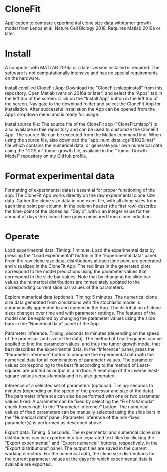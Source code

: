 # CloneFit
Application to compare experimental clone size data withtumor growth model from Lenos et al, Nature Cell Biology 2018. Requires Matlab 2016a or later.


# Install
A computer with MATLAB 2016a or a later version installed is required. The software is not computationally intensive and has no special requirements on the hardware.

Install comliled CloneFit App: Download the "CloneFit.mlappinstall" from this repository. Open Matlab (version 2016a or later) and select the “Apps” tab in the left top of the screen. Click on the “Install App” button in the left top of the screen. Navigate to the download folder and select the CloneFit App for installation.  After successful installation the App can be opened from the Apps dropdown menu and is ready for usage. 

Instal source file: The source file of the CloneFit app ("CloneFit.mlapp") is also available in thie repository and can be used to customize the CloneFit App. The source file can be executed from the Matlab command line. When using the source file, also download the "app_num_data_cgs181026.mat" file which contains the numerical data, or generate your own numerical data using the "CGS.m" tumor growth file, available in the "Tumor-Growth-Model" repository on my GitHub profile.


# Format experimental data
Formatting of experimental data is essential for proper functioning of the app. The CloneFit App works directly on the raw experimental clone size data. Gather the clone size data in one excel file, with all clone sizes from each time point per column. In the column header (the first row) describe the time-point of the clones as: “Day x”, with x an integer value for the amount of days the clones have grown measured from clone induction.


# Operate
Load experimental data. Timing: 1 minute. Load the experimental data by pressing the “Load experimental” button in the “Experimental data” panel. From the raw clone size data, distributions at each time point are generated and visualized in the CloneFit App. The red lines in the generated plots correspond to the model predictions using the parameter values that correspond to the slide bar values. Note that by changing the slide bar values the numerical distributions are immediately updated to the corresponding current slide bar values of the parameters.

Explore numerical data (optional). Timing: 5 minutes. The numerical clone size data generated from simulations with the stochastic model is automatically appended to and opened in the App. The distribution of clone sizes changes over time and with parameter settings. The features of the model can be explored by changing the parameter values using the slide bars in the “Numerical data” panel of the App.

Parameter inference. Timing: seconds to minutes (depending on the speed of the processor and size of the data). The method of Least-squares can be applied to find the parameter values, and thus the tumor growth mode, that best describes the experimental data. In the “Inference” panel, press the “Parameter inference” button to compare the experimental data with the numerical data for all combinations of parameter values. The parameter values corresponding to the best fit according to the method of Least-squares are printed as output in a textbox. A heat map of the inverse least-square values versus lambda and h is also generated.

Inference of a selected set of parameters (optional). Timing: seconds to minutes (depending on the speed of the processor and size of the data). The parameter inference can also be performed with one or two parameter values fixed. A parameter can be fixed by selecting the “Fix h/a/lambda” check boxes right to the “Parameter inference” button. The numerical values of fixed parameters can be manually selected using the slide bars in the “Numerical data” panel. Parameter inference of the non-fixed parameter(s) is performed as described above.

Export data. Timing: 5 seconds. The experimental and numerical clone size distributions can be exported into tab separated text files by clicking the “Export experimental” and “Export numerical” buttons, respectively, in the “Export distributions” panel. The output files are saved in the current working directory. For the numerical data, the clone size distributions for the current parameter values at the days for which experimental data is available are exported. 
